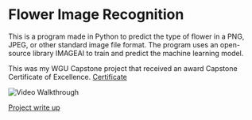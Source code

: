 # Flower Image Recognition
 
This is a program made in Python to predict the type of flower in a PNG, JPEG, or other standard image file format. The program uses an open-source library IMAGEAI to train and predict the machine learning model. 

This was my WGU Capstone project that received an award Capstone Certificate of Excellence. [Certificate](https://github.com/EliJArmstrong/Flower-Image-Recognition/blob/master/Eli%20Armstrong.pdf)

<img src="video.gif?raw=true" width="" alt= 'Video Walkthrough'>

[Project write up](https://github.com/EliJArmstrong/Flower-Image-Recognition/blob/master/Capstone%20Written%20Report-EliArmstrong(secure).pdf)
